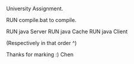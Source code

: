University Assignment.


RUN compile.bat to compile.

RUN java Server
RUN java Cache
RUN java Client

(Respectively in that order ^)

Thanks for marking :)
Chen
